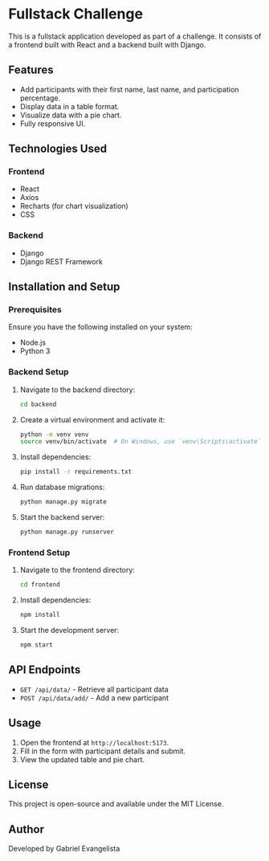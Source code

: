 # Fullstack Challenge

This is a fullstack application developed as part of a challenge. It consists of a frontend built with React and a backend built with Django.

## Features
- Add participants with their first name, last name, and participation percentage.
- Display data in a table format.
- Visualize data with a pie chart.
- Fully responsive UI.

## Technologies Used
### Frontend
- React
- Axios
- Recharts (for chart visualization)
- CSS

### Backend
- Django
- Django REST Framework

## Installation and Setup
### Prerequisites
Ensure you have the following installed on your system:
- Node.js
- Python 3

### Backend Setup
1. Navigate to the backend directory:
   ```sh
   cd backend
   ```
2. Create a virtual environment and activate it:
   ```sh
   python -m venv venv
   source venv/bin/activate  # On Windows, use `venv\Scripts\activate`
   ```
3. Install dependencies:
   ```sh
   pip install -r requirements.txt
   ```
4. Run database migrations:
   ```sh
   python manage.py migrate
   ```
5. Start the backend server:
   ```sh
   python manage.py runserver
   ```

### Frontend Setup
1. Navigate to the frontend directory:
   ```sh
   cd frontend
   ```
2. Install dependencies:
   ```sh
   npm install
   ```
3. Start the development server:
   ```sh
   npm start
   ```

## API Endpoints
- `GET /api/data/` - Retrieve all participant data
- `POST /api/data/add/` - Add a new participant

## Usage
1. Open the frontend at `http://localhost:5173`.
2. Fill in the form with participant details and submit.
3. View the updated table and pie chart.

## License
This project is open-source and available under the MIT License.

## Author
Developed by Gabriel Evangelista

